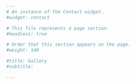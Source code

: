 ```yaml
---
# An instance of the Contact widget.
#widget: contact

# This file represents a page section.
#headless: true

# Order that this section appears on the page.
#weight: 140

#title: Gallery
#subtitle:

---
```

